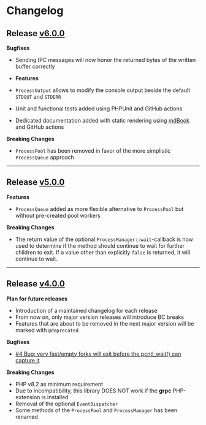# Changelog

## Release [v6.0.0](https://github.com/sweikenb/pcntl/releases/tag/v6.0.0)

**Bugfixes**

- Sending IPC messages will now honor the returned bytes of the written buffer correctly

- **Features**

- `ProcessOutput` allows to modify the console output beside the default `STDOUT` and `STDERR`
- Unit and functional tests added using PHPUnit and GitHub actions
- Dedicated documentation added with static rendering using [mdBook](https://rust-lang.github.io/mdBook/) and GitHub
  actions

**Breaking Changes**

- `ProcessPool` has been removed in favor of the more simplistic `ProcessQueue` approach

* * *

## Release [v5.0.0](https://github.com/sweikenb/pcntl/releases/tag/v5.0.0)

**Features**

- `ProcessQueue` added as more flexible alternative to `ProcessPool` but without pre-created pool workers

**Breaking Changes**

- The return value of the optional `ProcessManager::wait`-callback is now used to determine if the method should
  continue to wait for further children to exit. If a value other than explicitly `false` is returned, it will continue
  to wait.

* * *

## Release [v4.0.0](https://github.com/sweikenb/pcntl/releases/tag/v4.0.0)

**Plan for future releases**

- Introduction of a maintained changelog for each release
- From now on, only major version releases will introduce BC breaks
- Features that are about to be removed in the next major version will be marked with `@deprecated`

**Bugfixes**

- [#4 Bug: very fast/empty forks will exit before the pcntl_wait() can capture it](https://github.com/sweikenb/pcntl/issues/4)

**Breaking Changes**

- PHP v8.2 as minimum requirement
- Due to incompatibility, this library DOES NOT work if the **grpc** PHP-extension is installed
- Removal of the optional `EventDispatcher`
- Some methods of the `ProcessPool` and `ProcessManager` has been renamed
